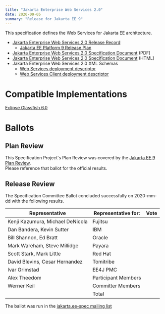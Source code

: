 ```yaml
---
title: "Jakarta Enterprise Web Services 2.0"
date: 2020-09-05
summary: "Release for Jakarta EE 9"
---
```


This specification defines the Web Services for Jakarta EE architecture.

* [Jakarta Enterprise Web Services 2.0 Release Record](https://projects.eclipse.org/projects/ee4j.jaxws/releases/2.0-enterprise-web-services)
  * [Jakarta EE Platform 9 Release Plan](https://eclipse-ee4j.github.io/jakartaee-platform/jakartaee9/JakartaEE9ReleasePlan)
* [Jakarta Enterprise Web Services 2.0 Specification Document](./enterprise-ws-spec-2.0.pdf) (PDF)
* [Jakarta Enterprise Web Services 2.0 Specification Document](./enterprise-ws-spec-2.0.html) (HTML)
* Jakarta Enterprise Web Services 2.0 XML Schemas
  * [Web Services deployment descriptor](https://jakarta.ee/xml/ns/jakartaee/jakartaee_web_services_2_0.xsd)
  * [Web Services Client deployment descriptor](https://jakarta.ee/xml/ns/jakartaee/jakartaee_web_services_client_2_0.xsd)


# Compatible Implementations

[Eclipse Glassfish 6.0](https://projects.eclipse.org/projects/ee4j.glassfish/downloads)

# Ballots

## Plan Review

[//]: # (For Jakarta EE 9, the Platform Plan Review covered 95% of the Specification Projects.  For those Projects, just use the following statement in this Plan Review section:)

This Specification Project's Plan Review was covered by the [Jakarta EE 9 Plan Review](https://jakarta.ee/specifications/platform/9/).  
Please reference that ballot for the official results.

[//]: # (If your Project was required to do a standalone Plan Review...  You'll need to perform an official Plan Review ballot and record the results here.)

## Release Review

The Specification Committee Ballot concluded successfully on 2020-mm-dd with the following results.

| Representative                                 | Representative for: | Vote |
|------------------------------------------------|---------------------|------|
| Kenji Kazumura, Michael DeNicola               | Fujitsu             |      |
| Dan Bandera, Kevin Sutter                      | IBM                 |      |
| Bill Shannon, Ed Bratt                         | Oracle              |      |
| Mark Wareham, Steve Millidge                   | Payara              |      |
| Scott Stark, Mark Little                       | Red Hat             |      |
| David Blevins, Cesar Hernandez                 | Tomitribe           |      |
| Ivar Grimstad                                  | EE4J PMC            |      |
| Alex Theedom                                   | Participant Members |      |
| Werner Keil                                    | Committer Members   |      |
|                                                | Total               |      |

The ballot was run in the [jakarta.ee-spec mailing list]()
